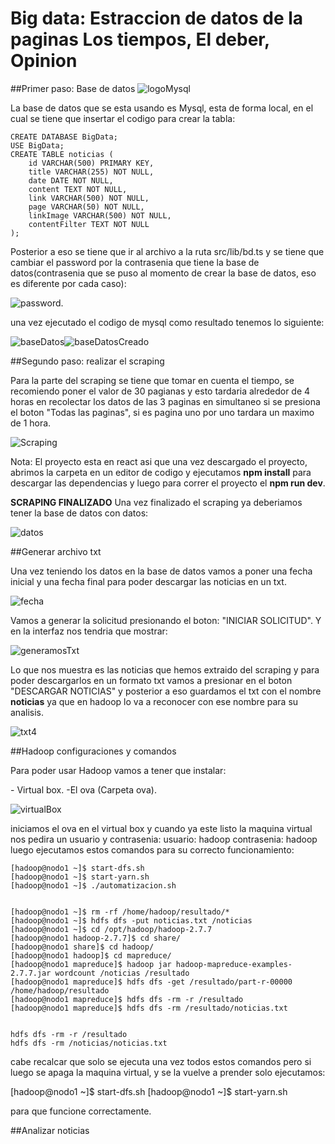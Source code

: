 # Big data: Estraccion de datos de la paginas Los tiempos, El deber, Opinion 
##Primer paso: Base de datos
![logoMysql](https://github.com/RichardAgr/Big-Data/assets/136004365/c70f40ac-3e19-4f3d-905f-139593d20f00)
<p>
La base de datos que se esta usando es Mysql, esta de forma local, en el cual se tiene que insertar el codigo para crear la tabla:
</p>

```
CREATE DATABASE BigData;
USE BigData;
CREATE TABLE noticias (
    id VARCHAR(500) PRIMARY KEY,
    title VARCHAR(255) NOT NULL,
    date DATE NOT NULL,
    content TEXT NOT NULL,
    link VARCHAR(500) NOT NULL,
    page VARCHAR(50) NOT NULL,
    linkImage VARCHAR(500) NOT NULL,
    contentFilter TEXT NOT NULL
);
```

<p>
Posterior a eso se tiene que ir al archivo a la ruta src/lib/bd.ts y se tiene que cambiar el password por la contrasenia que tiene la base de datos(contrasenia que se puso al momento de crear la base de datos, eso es diferente por cada caso):

![password](https://github.com/RichardAgr/Big-Data/assets/136004365/1f2595bc-2ec8-49e1-b08f-d1c960e4e396).

una vez ejecutado el codigo de mysql como resultado tenemos lo siguiente:

![baseDatos](https://github.com/RichardAgr/Big-Data/assets/136004365/5cf11857-4329-42d2-a6f0-3b0e12142771)![baseDatosCreado](https://github.com/RichardAgr/Big-Data/assets/136004365/03447e1e-b3d8-4807-814a-9d40d568d464)
</p>

##Segundo paso: realizar el scraping
<p>
Para la parte del scraping se tiene que tomar en cuenta el tiempo, se recomiendo poner el valor de 30 pagianas y esto tardaria alrededor de 4 horas en recolectar los datos de las 3 paginas en simultaneo si se presiona el boton "Todas las  paginas", si es pagina uno por uno tardara un maximo de 1 hora.

![Scraping](https://github.com/RichardAgr/Big-Data/assets/136004365/74e1275e-709b-44db-a104-97f265f55854)

Nota: El proyecto esta en react asi que una vez descargado el proyecto, abrimos la carpeta en un editor de codigo y ejecutamos **npm install** para descargar las dependencias y luego para correr el proyecto el **npm run dev**.

**SCRAPING FINALIZADO**
Una vez finalizado el scraping ya deberiamos tener la base de datos con datos:

![datos](https://github.com/RichardAgr/Big-Data/assets/136004365/1394158e-3332-489b-889a-f6ef29a6d5bd)
</p>


##Generar archivo txt


<p>
Una vez teniendo los datos en la base de datos vamos a poner una fecha inicial y una fecha final para poder descargar las noticias en un txt.

![fecha](https://github.com/RichardAgr/Big-Data/assets/136004365/da443c88-e586-40ad-a9e5-fec2cd9027e5)

Vamos a generar la solicitud presionando el boton: "INICIAR SOLICITUD".
Y en la interfaz nos tendria que mostrar:

![generamosTxt](https://github.com/RichardAgr/Big-Data/assets/136004365/8e2909ce-c0e4-4d72-a78d-83ea64d16c72)

Lo que nos muestra es las noticias que hemos extraido del scraping y para poder descargarlos en un formato txt vamos a presionar en el boton "DESCARGAR NOTICIAS" y posterior a eso guardamos el txt con el nombre **noticias** ya que en hadoop lo va a reconocer con ese nombre para su analisis.

![txt4](https://github.com/RichardAgr/Big-Data/assets/136004365/25e8f7c6-d6fe-4a78-8b91-35e218a39dde)
</p>


##Hadoop configuraciones y comandos


<p>
Para poder usar Hadoop vamos a tener que instalar:
</p>
- Virtual box.
-El ova (Carpeta ova).

![virtualBox](https://github.com/RichardAgr/Big-Data/assets/136004365/50413ff5-a5bb-4c1f-94ef-7168f57bb300)

<p>
iniciamos el ova en el virtual box y cuando ya este listo la maquina virtual nos pedira un usuario y contrasenia:
usuario: hadoop
contrasenia: hadoop
luego ejecutamos estos comandos para su correcto funcionamiento:
</p>

```
[hadoop@nodo1 ~]$ start-dfs.sh
[hadoop@nodo1 ~]$ start-yarn.sh
[hadoop@nodo1 ~]$ ./automatizacion.sh 


[hadoop@nodo1 ~]$ rm -rf /home/hadoop/resultado/*
[hadoop@nodo1 ~]$ hdfs dfs -put noticias.txt /noticias
[hadoop@nodo1 ~]$ cd /opt/hadoop/hadoop-2.7.7
[hadoop@nodo1 hadoop-2.7.7]$ cd share/
[hadoop@nodo1 share]$ cd hadoop/
[hadoop@nodo1 hadoop]$ cd mapreduce/
[hadoop@nodo1 mapreduce]$ hadoop jar hadoop-mapreduce-examples-2.7.7.jar wordcount /noticias /resultado
[hadoop@nodo1 mapreduce]$ hdfs dfs -get /resultado/part-r-00000 /home/hadoop/resultado
[hadoop@nodo1 mapreduce]$ hdfs dfs -rm -r /resultado
[hadoop@nodo1 mapreduce]$ hdfs dfs -rm /resultado/noticias.txt


hdfs dfs -rm -r /resultado
hdfs dfs -rm /noticias/noticias.txt
```
<p>
cabe recalcar que solo se ejecuta una vez todos estos comandos pero si luego se apaga la maquina virtual, y se la vuelve a prender solo ejecutamos:

[hadoop@nodo1 ~]$ start-dfs.sh
[hadoop@nodo1 ~]$ start-yarn.sh

para que funcione correctamente.
</p>

##Analizar noticias



